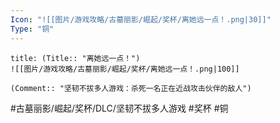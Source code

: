 ```yaml
---
Icon: "![[图片/游戏攻略/古墓丽影/崛起/奖杯/离她远一点！.png|30]]"
Type: "铜"
---
```

```ad-common-bronze-trophy
title: (Title:: "离她远一点！")
![[图片/游戏攻略/古墓丽影/崛起/奖杯/离她远一点！.png|100]]

(Comment:: "坚韧不拔多人游戏：杀死一名正在近战攻击伙伴的敌人")
```

#古墓丽影/崛起/奖杯/DLC/坚韧不拔多人游戏 #奖杯 #铜
